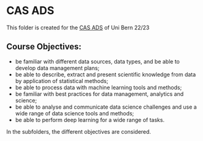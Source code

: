 # CAS ADS

This folder is created for the [CAS ADS](https://[pages.github.com/](https://www.unibe.ch/continuing_education_programs/cas_in_applied_data_science/index_eng.html)) of Uni Bern 22/23

## Course Objectives:
- be familiar with different data sources, data types, and be able to develop data management plans;
- be able to describe, extract and present scientific knowledge from data by application of statistical methods;
- be able to process data with machine learning tools and methods;
- be familiar with best practices for data management, analytics and science;
- be able to analyse and communicate data science challenges and use a wide range of data science tools and methods;
- be able to perform deep learning for a wide range of tasks.

In the subfolders, the different objectives are considered.

